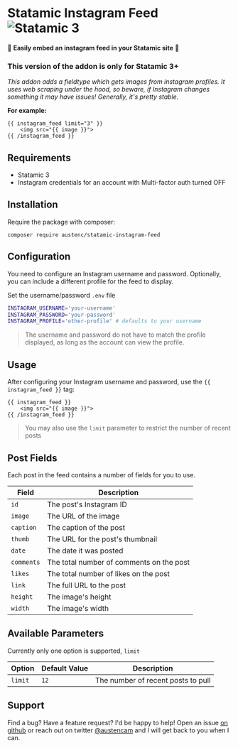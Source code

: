 # Statamic Instagram Feed ![Statamic 3](https://img.shields.io/badge/statamic-3-blue.svg?style=flat-square)

📸 **Easily embed an instagram feed in your Statamic site** 📸

### This version of the addon is only for Statamic 3+

_This addon adds a fieldtype which gets images from instagram profiles. It uses web scraping under the hood, so beware, if Instagram changes something it may have issues! Generally, it's pretty stable._ 

**For example:**

```
{{ instagram_feed limit="3" }}
    <img src="{{ image }}">
{{ /instagram_feed }}
```

## Requirements

- Statamic 3
- Instagram credentials for an account with Multi-factor auth turned OFF

## Installation

Require the package with composer:

```
composer require austenc/statamic-instagram-feed
```

## Configuration

You need to configure an Instagram username and password. Optionally, you can
include a different profile for the feed to display.

Set the username/password `.env` file

```sh
INSTAGRAM_USERNAME='your-username'
INSTAGRAM_PASSWORD='your-password'
INSTAGRAM_PROFILE='other-profile' # defaults to your username
```

> The username and password do not have to match the profile displayed, as long as the account can view the profile.

## Usage

After configuring your Instagram username and password, use the `{{ instagram_feed }}` tag:

```
{{ instagram_feed }}
    <img src="{{ image }}">
{{ /instagram_feed }}
```

> You may also use the `limit` parameter to restrict the number of recent posts

## Post Fields

Each post in the feed contains a number of fields for you to use.

| Field      | Description                              |
| ---------- | ---------------------------------------- |
| `id`       | The post's Instagram ID                  |
| `image`    | The URL of the image                     |
| `caption`  | The caption of the post                  |
| `thumb`    | The URL for the post's thumbnail         |
| `date`     | The date it was posted                   |
| `comments` | The total number of comments on the post |
| `likes`    | The total number of likes on the post    |
| `link`     | The full URL to the post                 |
| `height`   | The image's height                       |
| `width`    | The image's width                        |

## Available Parameters

Currently only one option is supported, `limit`

| Option  | Default Value | Description                        |
| ------- | ------------- | ---------------------------------- |
| `limit` | `12`          | The number of recent posts to pull |

## Support

Find a bug? Have a feature request? I'd be happy to help! Open an issue [on github](https://github.com/austenc/statamic-instagram-feed) 
or reach out on twitter [@austencam](https://twitter.com/austencam) and I will get back to you when I can.
